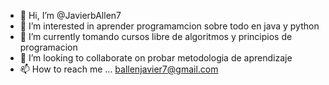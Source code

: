 - 👋 Hi, I’m @JavierbAllen7
- 👀 I’m interested in  aprender  programamcion  sobre todo en java y python
- 🌱 I’m currently  tomando cursos libre de algoritmos y principios de programacion 
- 💞️ I’m looking to collaborate on  probar  metodologia de aprendizaje
- 📫 How to reach me ... ballenjavier7@gmail.com

<!---
JavierbAllen7/JavierbAllen7 is a ✨ special ✨ repository because its `README.md` (this file) appears on your GitHub profile.
You can click the Preview link to take a look at your changes.
--->
